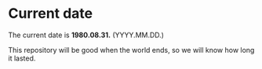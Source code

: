 # Current date

The current date is **1980.08.31.** (YYYY.MM.DD.)

This repository will be good when the world ends, so we will know how long it lasted.